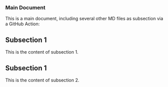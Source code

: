 ### Main Document

This is a main document, including several other MD files as subsection via a GitHub Action:

## Subsection 1

This is the content of subsection 1.
## Subsection 1

This is the content of subsection 2.
